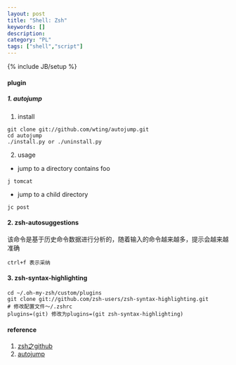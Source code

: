 ```yaml
---
layout: post
title: "Shell: Zsh"
keywords: [] 
description: 
category: "PL"
tags: ["shell","script"]
---
```


{% include JB/setup %}

#### plugin 

##### 1. autojump
1. install
```shell
git clone git://github.com/wting/autojump.git
cd autojump
./install.py or ./uninstall.py
```
2. usage
- jump to a directory contains foo
```shell
j tomcat
```
- jump to a child directory
```shell
jc post
```

#### 2. zsh-autosuggestions 

该命令是基于历史命令数据进行分析的，随着输入的命令越来越多，提示会越来越准确
```shell
ctrl+f 表示采纳
```

#### 3. zsh-syntax-highlighting
```shell
cd ~/.oh-my-zsh/custom/plugins
git clone git://github.com/zsh-users/zsh-syntax-highlighting.git
# 修改配置文件～/.zshrc
plugins=(git) 修改为plugins=(git zsh-syntax-highlighting)
```
#### reference 

1. [zsh之github](https://github.com/robbyrussell/oh-my-zsh)
2. [autojump](https://github.com/wting/autojump)
